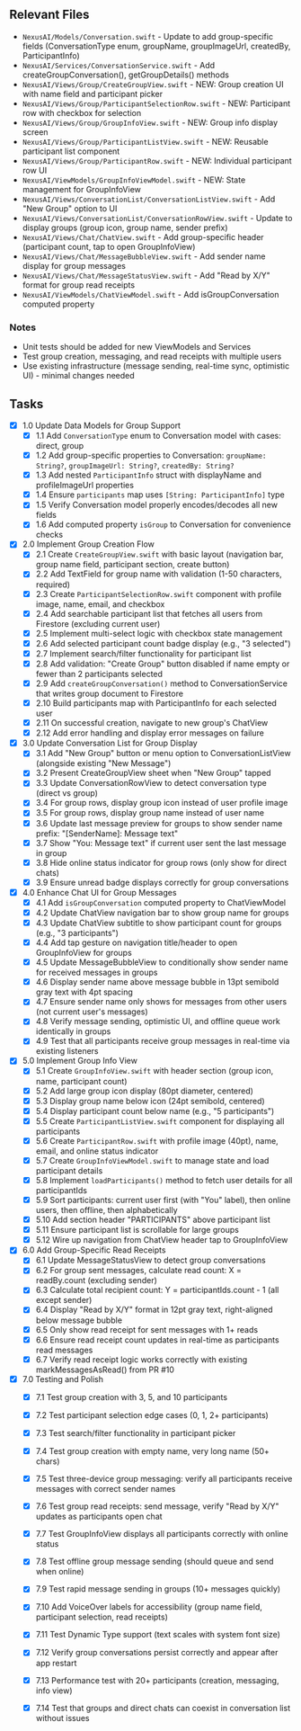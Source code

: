 ## Relevant Files

- `NexusAI/Models/Conversation.swift` - Update to add group-specific fields (ConversationType enum, groupName, groupImageUrl, createdBy, ParticipantInfo)
- `NexusAI/Services/ConversationService.swift` - Add createGroupConversation(), getGroupDetails() methods
- `NexusAI/Views/Group/CreateGroupView.swift` - NEW: Group creation UI with name field and participant picker
- `NexusAI/Views/Group/ParticipantSelectionRow.swift` - NEW: Participant row with checkbox for selection
- `NexusAI/Views/Group/GroupInfoView.swift` - NEW: Group info display screen
- `NexusAI/Views/Group/ParticipantListView.swift` - NEW: Reusable participant list component
- `NexusAI/Views/Group/ParticipantRow.swift` - NEW: Individual participant row UI
- `NexusAI/ViewModels/GroupInfoViewModel.swift` - NEW: State management for GroupInfoView
- `NexusAI/Views/ConversationList/ConversationListView.swift` - Add "New Group" option to UI
- `NexusAI/Views/ConversationList/ConversationRowView.swift` - Update to display groups (group icon, group name, sender prefix)
- `NexusAI/Views/Chat/ChatView.swift` - Add group-specific header (participant count, tap to open GroupInfoView)
- `NexusAI/Views/Chat/MessageBubbleView.swift` - Add sender name display for group messages
- `NexusAI/Views/Chat/MessageStatusView.swift` - Add "Read by X/Y" format for group read receipts
- `NexusAI/ViewModels/ChatViewModel.swift` - Add isGroupConversation computed property

### Notes

- Unit tests should be added for new ViewModels and Services
- Test group creation, messaging, and read receipts with multiple users
- Use existing infrastructure (message sending, real-time sync, optimistic UI) - minimal changes needed

## Tasks

- [x] 1.0 Update Data Models for Group Support
  - [x] 1.1 Add `ConversationType` enum to Conversation model with cases: direct, group
  - [x] 1.2 Add group-specific properties to Conversation: `groupName: String?`, `groupImageUrl: String?`, `createdBy: String?`
  - [x] 1.3 Add nested `ParticipantInfo` struct with displayName and profileImageUrl properties
  - [x] 1.4 Ensure `participants` map uses `[String: ParticipantInfo]` type
  - [x] 1.5 Verify Conversation model properly encodes/decodes all new fields
  - [x] 1.6 Add computed property `isGroup` to Conversation for convenience checks

- [x] 2.0 Implement Group Creation Flow
  - [x] 2.1 Create `CreateGroupView.swift` with basic layout (navigation bar, group name field, participant section, create button)
  - [x] 2.2 Add TextField for group name with validation (1-50 characters, required)
  - [x] 2.3 Create `ParticipantSelectionRow.swift` component with profile image, name, email, and checkbox
  - [x] 2.4 Add searchable participant list that fetches all users from Firestore (excluding current user)
  - [x] 2.5 Implement multi-select logic with checkbox state management
  - [x] 2.6 Add selected participant count badge display (e.g., "3 selected")
  - [x] 2.7 Implement search/filter functionality for participant list
  - [x] 2.8 Add validation: "Create Group" button disabled if name empty or fewer than 2 participants selected
  - [x] 2.9 Add `createGroupConversation()` method to ConversationService that writes group document to Firestore
  - [x] 2.10 Build participants map with ParticipantInfo for each selected user
  - [x] 2.11 On successful creation, navigate to new group's ChatView
  - [x] 2.12 Add error handling and display error messages on failure

- [x] 3.0 Update Conversation List for Group Display
  - [x] 3.1 Add "New Group" button or menu option to ConversationListView (alongside existing "New Message")
  - [x] 3.2 Present CreateGroupView sheet when "New Group" tapped
  - [x] 3.3 Update ConversationRowView to detect conversation type (direct vs group)
  - [x] 3.4 For group rows, display group icon instead of user profile image
  - [x] 3.5 For group rows, display group name instead of user name
  - [x] 3.6 Update last message preview for groups to show sender name prefix: "[SenderName]: Message text"
  - [x] 3.7 Show "You: Message text" if current user sent the last message in group
  - [x] 3.8 Hide online status indicator for group rows (only show for direct chats)
  - [x] 3.9 Ensure unread badge displays correctly for group conversations

- [x] 4.0 Enhance Chat UI for Group Messages
  - [x] 4.1 Add `isGroupConversation` computed property to ChatViewModel
  - [x] 4.2 Update ChatView navigation bar to show group name for groups
  - [x] 4.3 Update ChatView subtitle to show participant count for groups (e.g., "3 participants")
  - [x] 4.4 Add tap gesture on navigation title/header to open GroupInfoView for groups
  - [x] 4.5 Update MessageBubbleView to conditionally show sender name for received messages in groups
  - [x] 4.6 Display sender name above message bubble in 13pt semibold gray text with 4pt spacing
  - [x] 4.7 Ensure sender name only shows for messages from other users (not current user's messages)
  - [x] 4.8 Verify message sending, optimistic UI, and offline queue work identically in groups
  - [x] 4.9 Test that all participants receive group messages in real-time via existing listeners

- [x] 5.0 Implement Group Info View
  - [x] 5.1 Create `GroupInfoView.swift` with header section (group icon, name, participant count)
  - [x] 5.2 Add large group icon display (80pt diameter, centered)
  - [x] 5.3 Display group name below icon (24pt semibold, centered)
  - [x] 5.4 Display participant count below name (e.g., "5 participants")
  - [x] 5.5 Create `ParticipantListView.swift` component for displaying all participants
  - [x] 5.6 Create `ParticipantRow.swift` with profile image (40pt), name, email, and online status indicator
  - [x] 5.7 Create `GroupInfoViewModel.swift` to manage state and load participant details
  - [x] 5.8 Implement `loadParticipants()` method to fetch user details for all participantIds
  - [x] 5.9 Sort participants: current user first (with "You" label), then online users, then offline, then alphabetically
  - [x] 5.10 Add section header "PARTICIPANTS" above participant list
  - [x] 5.11 Ensure participant list is scrollable for large groups
  - [x] 5.12 Wire up navigation from ChatView header tap to GroupInfoView

- [x] 6.0 Add Group-Specific Read Receipts
  - [x] 6.1 Update MessageStatusView to detect group conversations
  - [x] 6.2 For group sent messages, calculate read count: X = readBy.count (excluding sender)
  - [x] 6.3 Calculate total recipient count: Y = participantIds.count - 1 (all except sender)
  - [x] 6.4 Display "Read by X/Y" format in 12pt gray text, right-aligned below message bubble
  - [x] 6.5 Only show read receipt for sent messages with 1+ reads
  - [x] 6.6 Ensure read receipt count updates in real-time as participants read messages
  - [x] 6.7 Verify read receipt logic works correctly with existing markMessagesAsRead() from PR #10

- [x] 7.0 Testing and Polish
  - [x] 7.1 Test group creation with 3, 5, and 10 participants
  - [x] 7.2 Test participant selection edge cases (0, 1, 2+ participants)
  - [x] 7.3 Test search/filter functionality in participant picker
  - [x] 7.4 Test group creation with empty name, very long name (50+ chars)
  - [x] 7.5 Test three-device group messaging: verify all participants receive messages with correct sender names
  - [x] 7.6 Test group read receipts: send message, verify "Read by X/Y" updates as participants open chat
  - [x] 7.7 Test GroupInfoView displays all participants correctly with online status
  - [x] 7.8 Test offline group message sending (should queue and send when online)
  - [x] 7.9 Test rapid message sending in groups (10+ messages quickly)
  - [x] 7.10 Add VoiceOver labels for accessibility (group name field, participant selection, read receipts)
  - [x] 7.11 Test Dynamic Type support (text scales with system font size)
  - [x] 7.12 Verify group conversations persist correctly and appear after app restart
  - [x] 7.13 Performance test with 20+ participants (creation, messaging, info view)
  - [x] 7.14 Test that groups and direct chats can coexist in conversation list without issues

